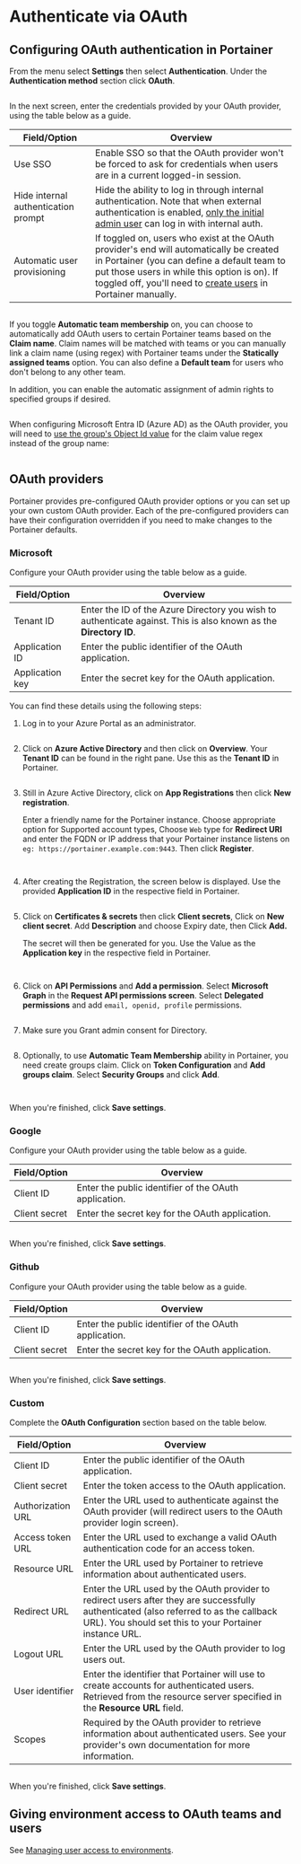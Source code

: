# Authenticate via OAuth

## Configuring OAuth authentication in Portainer

From the menu select **Settings** then select **Authentication**. Under the **Authentication method** section click **OAuth**.

<figure><img src="../../../.gitbook/assets/2.15-settings-authentication-oauth.gif" alt=""><figcaption></figcaption></figure>

In the next screen, enter the credentials provided by your OAuth provider, using the table below as a guide.

| Field/Option                        | Overview                                                                                                                                                                                                                                                                                          |
| ----------------------------------- | ------------------------------------------------------------------------------------------------------------------------------------------------------------------------------------------------------------------------------------------------------------------------------------------------- |
| Use SSO                             | Enable SSO so that the OAuth provider won't be forced to ask for credentials when users are in a current logged-in session.                                                                                                                                                                       |
| Hide internal authentication prompt | Hide the ability to log in through internal authentication. Note that when external authentication is enabled, [only the initial admin user](https://portal.portainer.io/knowledge/can-i-use-internal-authentication-and-external-authentication-at-the-same-time) can log in with internal auth. |
| Automatic user provisioning         | If toggled on, users who exist at the OAuth provider's end will automatically be created in Portainer (you can define a default team to put those users in while this option is on). If toggled off, you'll need to [create users](../../user/add.md) in Portainer manually.                      |

<figure><img src="../../../.gitbook/assets/2.15-settings-authentication-oauth-sso.png" alt=""><figcaption></figcaption></figure>

If you toggle **Automatic team membership** on, you can choose to automatically add OAuth users to certain Portainer teams based on the **Claim name**. Claim names will be matched with teams or you can manually link a claim name (using regex) with Portainer teams under the **Statically assigned teams** option. You can also define a **Default team** for users who don't belong to any other team.

In addition, you can enable the automatic assignment of admin rights to specified groups if desired.

<figure><img src="../../../.gitbook/assets/2.15-settings-authentication-oauth-team.png" alt=""><figcaption></figcaption></figure>

When configuring Microsoft Entra ID (Azure AD) as the OAuth provider, you will need to [use the group's Object Id value](https://learn.microsoft.com/en-us/entra/fundamentals/how-to-manage-groups#edit-group-settings) for the claim value regex instead of the group name:

<figure><img src="../../../.gitbook/assets/2.20-settings-authentication-oauth-ad-teammembership-objectid.png" alt=""><figcaption></figcaption></figure>

## OAuth providers

Portainer provides pre-configured OAuth provider options or you can set up your own custom OAuth provider. Each of the pre-configured providers can have their configuration overridden if you need to make changes to the Portainer defaults.

### Microsoft

Configure your OAuth provider using the table below as a guide.

| Field/Option    | Overview                                                                                                          |
| --------------- | ----------------------------------------------------------------------------------------------------------------- |
| Tenant ID       | Enter the ID of the Azure Directory you wish to authenticate against. This is also known as the **Directory ID**. |
| Application ID  | Enter the public identifier of the OAuth application.                                                             |
| Application key | Enter the secret key for the OAuth application.                                                                   |

You can find these details using the following steps:

1.  Log in to your Azure Portal as an administrator.



    <figure><img src="../../../.gitbook/assets/authentication-oauth-ms-1.png" alt=""><figcaption></figcaption></figure>
2.  Click on **Azure Active Directory** and then click on **Overview**. Your **Tenant ID** can be found in the right pane. Use this as the **Tenant ID** in Portainer.



    <figure><img src="../../../.gitbook/assets/2.17-AzureOauth-AD.png" alt=""><figcaption></figcaption></figure>
3.  Still in Azure Active Directory, click on **App Registrations** then click **New registration**.



    Enter a friendly name for the Portainer instance. Choose appropriate option for Supported account types, Choose `Web` type for **Redirect URI** and enter the FQDN or IP address that your Portainer instance listens on `eg: https://portainer.example.com:9443`. Then click **Register**.



    <figure><img src="../../../.gitbook/assets/2.17-AzureOauth-NewReg-S1.png" alt=""><figcaption></figcaption></figure>

    <figure><img src="../../../.gitbook/assets/2.17-AzureOauth-NewReg.png" alt=""><figcaption></figcaption></figure>
4.  After creating the Registration, the screen below is displayed. Use the provided **Application ID** in the respective field in Portainer.



    <figure><img src="../../../.gitbook/assets/2.17-AzureOauth-NewReg-S2.png" alt=""><figcaption></figcaption></figure>
5.  Click on **Certificates & secrets** then click **Client secrets**, Click on **New client secret**. Add **Description** and choose Expiry date, then Click **Add.**



    The secret will then be generated for you. Use the Value as the **Application key** in the respective field in Portainer.



    <figure><img src="../../../.gitbook/assets/2.17-AzureOauth-NewReg-S4.png" alt=""><figcaption></figcaption></figure>

    <figure><img src="../../../.gitbook/assets/2.17-AzureOauth-NewReg-S3.png" alt=""><figcaption></figcaption></figure>
6.  Click on **API Permissions** and **Add a permission**. Select **Microsoft Graph** in the **Request API permissions screen**. Select **Delegated permissions** and add `email, openid, profile` permissions.

    <figure><img src="../../../.gitbook/assets/2.17-AzureOauth-NewReg-S5.gif" alt=""><figcaption></figcaption></figure>
7.  Make sure you Grant admin consent for Directory.

    <figure><img src="../../../.gitbook/assets/2.20-settings-authentication-oauth-ad-directory.png" alt=""><figcaption></figcaption></figure>
8.  Optionally, to use **Automatic Team Membership** ability in Portainer, you need create groups claim. Click on **Token Configuration** and **Add groups claim**. Select **Security Groups** and click **Add**.

    <figure><img src="../../../.gitbook/assets/2.17-AzureOauth-NewReg-S6.gif" alt=""><figcaption></figcaption></figure>

<figure><img src="../../../.gitbook/assets/2.15-settings-authentication-oauth-ms.png" alt=""><figcaption></figcaption></figure>

When you're finished, click **Save settings**.

### Google

Configure your OAuth provider using the table below as a guide.

| Field/Option  | Overview                                              |
| ------------- | ----------------------------------------------------- |
| Client ID     | Enter the public identifier of the OAuth application. |
| Client secret | Enter the secret key for the OAuth application.       |

<figure><img src="../../../.gitbook/assets/2.15-settings-authentication-oauth-google.png" alt=""><figcaption></figcaption></figure>

When you're finished, click **Save settings**.

### Github

Configure your OAuth provider using the table below as a guide.

| Field/Option  | Overview                                              |
| ------------- | ----------------------------------------------------- |
| Client ID     | Enter the public identifier of the OAuth application. |
| Client secret | Enter the secret key for the OAuth application.       |

<figure><img src="../../../.gitbook/assets/2.15-settings-authentication-oauth-github.png" alt=""><figcaption></figcaption></figure>

When you're finished, click **Save settings**.

### Custom

Complete the **OAuth Configuration** section based on the table below.

| Field/Option      | Overview                                                                                                                                                                                         |
| ----------------- | ------------------------------------------------------------------------------------------------------------------------------------------------------------------------------------------------ |
| Client ID         | Enter the public identifier of the OAuth application.                                                                                                                                            |
| Client secret     | Enter the token access to the OAuth application.                                                                                                                                                 |
| Authorization URL | Enter the URL used to authenticate against the OAuth provider (will redirect users to the OAuth provider login screen).                                                                          |
| Access token URL  | Enter the URL used to exchange a valid OAuth authentication code for an access token.                                                                                                            |
| Resource URL      | Enter the URL used by Portainer to retrieve information about authenticated users.                                                                                                               |
| Redirect URL      | Enter the URL used by the OAuth provider to redirect users after they are successfully authenticated (also referred to as the callback URL). You should set this to your Portainer instance URL. |
| Logout URL        | Enter the URL used by the OAuth provider to log users out.                                                                                                                                       |
| User identifier   | Enter the identifier that Portainer will use to create accounts for authenticated users. Retrieved from the resource server specified in the **Resource URL** field.                             |
| Scopes            | Required by the OAuth provider to retrieve information about authenticated users. See your provider's own documentation for more information.                                                    |

<figure><img src="../../../.gitbook/assets/2.15-settings-authentication-oauth-custom.png" alt=""><figcaption></figcaption></figure>

When you're finished, click **Save settings**.

## Giving environment access to OAuth teams and users

See [Managing user access to environments](../../environments/access.md).
